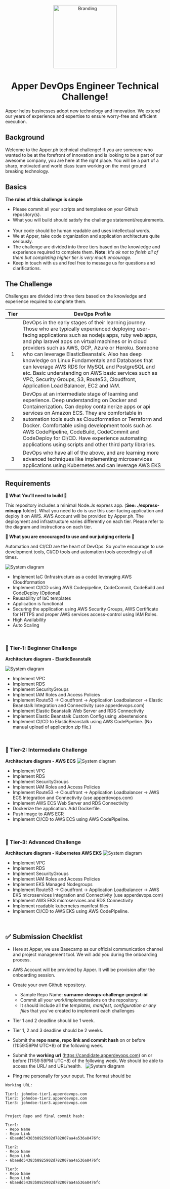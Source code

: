  <!-- ![Branding](assets/apperph-logo-dark@3x.png) -->
<p align="center">
 <img src="assets/apperph-logo-dark@3x.png" alt="Branding" width="200"/>
</p>

<h1 align="center">
 Apper DevOps Engineer Technical Challenge!
</h1>

Apper helps businesses adopt new technology and innovation. We extend our years of experience and expertise to ensure worry-free and efficient execution.
<br>

## Background
Welcome to the Apper.ph technical challenge! If you are someone who wanted to be at the forefront of innovation and is looking to be a part of our awesome company, you are here at the right place. You will be a part of a sharp, motivated and world class team working on the most ground breaking technology.

## Basics
**The rules of this challenge is simple**

* Please commit all your scripts and templates on your Github repository(s).
&nbsp;
* What you will build should satisfy the challenge statement/requirements.
&nbsp;
* Your code should be human readable and uses intellectual words.
&nbsp;
* We at Apper, take code organization and application architecture quite seriously.
&nbsp;
* The challenge are divided into three tiers based on the knowledge and experience required to complete them.
  **Note**: *It's ok not to finish all of them but completing higher tier is very much encourage.*
&nbsp;
* Keep in touch with us and feel free to message us for questions and clarifications.

## The Challenge

Challenges are divided into three tiers based on the knowledge and experience
required to complete them.

| Tier | DevOps Profile                                                                                                                                                |
| :--: | ---------------------------------------------------------------------------------------------------------------------------------------------------------------- |
|  1   | DevOps in the early stages of their learning journey. Those who are typically experienced deploying user-facing applications such as nodejs apps, ruby web apps, and php laravel apps on virtual machines or in cloud providers such as AWS, GCP, Azure or Heroku. Someone who can leverage ElasticBeanstalk. Also has deep knowledge on Linux Fundamentals and Databases that can leverage AWS RDS for MySQL and PostgreSQL and etc. Basic understanding on AWS basic services such as  VPC, Security Groups, S3, Route53, Cloudfront, Application Load Balancer, EC2 and IAM.                |
|  2   | DevOps at an intermediate stage of learning and experience. Deep understanding on Docker and Containerization. Can deploy containerize apps or api services on Amazon ECS. They are comfortable in automation tools such as Cloudformation or Terraform and Docker. Comfortable using development tools such as AWS CodePipeline, CodeBuild, CodeCommit and CodeDeploy for CI/CD. Have experience automating applications using scripts and other third party libraries. |
|  3   | DevOps who have all of the above, and are learning more advanced techniques like implementing microservices applications using Kubernetes and can leverage AWS EKS                   |


## Requirements
**🌟 What You’ll need to build 🌟**

This repository includes a minimal Node.Js express app.  (**See: ./express-minapp** folder). What you need to do is use this user-facing application and deploy it on AWS. AWS Account will be provided by Apper.ph. The deployment and infrastructure varies differently on each tier. Please refer to the diagram and instructions on each tier.

**🌟 What you are encouraged to use and our judging criteria 🌟**

Automation and CI/CD are the heart of DevOps. So you're encourage to use development tools, CI/CD tools and automation tools accordingly at all times.

![System diagram](assets/release.jpg)

* Implement IaC (Infrastructure as a code) leveraging AWS Cloudformation
* Implement CI/CD using AWS Codepipeline, CodeCommit, CodeBuild and CodeDeploy (Optional)
* Reusability of IaC templates
* Application is functional
* Securing the application using AWS Security Groups, AWS Certificate for HTTPS and proper AWS services access-control using IAM Roles.
* High Availability
* Auto Scaling

&nbsp;
### :ledger: Tier-1: Beginner Challenge
**Architecture diagram - ElasticBeanstalk**

![System diagram](assets/ElasticBeanstalk.png)

* Implement VPC
* Implement RDS
* Implement SecurityGroups
* Implement IAM Roles and Access Policies
* Implement Route53 -> Cloudfront -> Application Loadbalancer -> Elastic Beanstalk Integration and Connectivity (use apperdevops.com)
* Implement Elastic Beanstalk Web Server and RDS Connectivity
* Implement Elastic Beanstalk Custom Config using .ebextensions
* Implement CI/CD to ElasticBeanstalk using AWS CodePipeline. (No manual upload of application zip file.)

&nbsp;
### :ledger: Tier-2: Intermediate Challenge
**Architecture diagram - AWS ECS** 
![System diagram](assets/ECS.png)

* Implement VPC
* Implement RDS
* Implement SecurityGroups
* Implement IAM Roles and Access Policies
* Implement Route53 -> Cloudfront -> Application Loadbalancer -> AWS ECS Integration and Connectivity (use apperdevops.com)
* Implement AWS ECS Web Server and RDS Connectivity
* Dockerize the application. Add Dockerfile.
* Push image to AWS ECR
* Implement CI/CD to AWS ECS using AWS CodePipeline.

&nbsp;
### :ledger: Tier-3: Advanced Challenge
**Architecture diagram - Kubernetes AWS EKS**
![System diagram](assets/EKS.png)

* Implement VPC
* Implement RDS
* Implement SecurityGroups
* Implement IAM Roles and Access Policies
* Implement EKS Managed Nodegroups
* Implement Route53 -> Cloudfront -> Application Loadbalancer -> AWS EKS microservices Integration and Connectivity (use apperdevops.com)
* Implement AWS EKS microservices and RDS Connectivity
* Implement readable kubernetes manifest files
* Implement CI/CD to AWS EKS using AWS CodePipeline.

&nbsp;
## ✅ Submission Checklist

* Here at Apper, we use Basecamp as our official communication channel and project management tool. We will add you during the onboarding process.
&nbsp;
* AWS Account will be provided by Apper. It will be provision after the onboarding session.
&nbsp;
* Create your own Github repository.
   - Sample Repo Name: **surname-devops-challenge-project-id**
   - Commit all your work/implementations on the repository.
   - It should include all the *templates, manifest, configuration or any files* that you've created to implement each challenges
&nbsp;
* Tier 1 and 2 deadline should be 1 week.
&nbsp;
* Tier 1, 2 and 3 deadline should be 2 weeks.
&nbsp;  

* Submit the **repo name, repo link and commit hash** on or before (11:59:59PM UTC+8) of the following week.
&nbsp;
* Submit the **working url** (https://candidate.apperdevops.com) on or before (11:59:59PM UTC+8) of the following week. We should be able to access the URL/ and URL/health.
&nbsp;
![System diagram](assets/working-page.jpg)
&nbsp;
* Ping me personally for your ouput. The format should be 

```
Working URL:

Tier1: johndoe-tier1.apperdevops.com
Tier2: johndoe-tier2.apperdevops.com
Tier3: johndoe-tier3.apperdevops.com


Project Repo and final commit hash:

Tier1:
- Repo Name
- Repo Link
- 6baedd54383b8925902d782007aa4a536a8476fc

Tier2:
- Repo Name
- Repo Link
- 6baedd54383b8925902d782007aa4a536a8476fc

Tier3:
- Repo Name
- Repo Link
- 6baedd54383b8925902d782007aa4a536a8476fc
```

